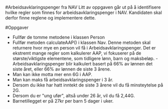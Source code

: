 #Arbeidsavklaringspenger fra NAV
Litt av oppgaven går ut på å identifisere hvilke regler som finnes for arbeidsavklaringspenger i NAV. Kandidaten skal derfor finne reglene og implementere dette.

#Oppgaver
- Fullfør de tomme metodene i klassen Person
- Fullfør metoden calculateAAP() i klassen Nav. Denne metoden skal returnere hvor mye en person vil få i Arbeidsavklaringspenger. Det er ekstremt mange regler som kalkulerer AAP, vi fokuserer på de største/viktigste elementene, som tidligere lønn, barn og maksbeløp.
-Arbeidsavklaringspenger blir kalkulert basert på 66% av lønnen det siste året, eller 66% av lønnen de siste 3 årene. 
- Man kan ikke motta mer enn 6G i AAP. 
- Man kan maks få arbeidsavklaringspenger i 3 år. 
- Dersom du ikke har hatt inntekt de siste 3 årene vil du få minsteytelse på 2G. 
- Dersom du er "ung ufør", altså under 26 år, vil du få 2,44G. 
- Barnetillegget er på 27kr per barn 5 dager i uker.
